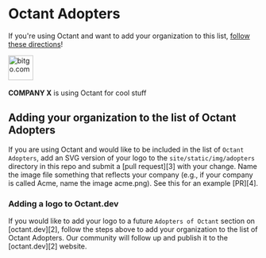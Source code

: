 # Octant Adopters

If you're using Octant and want to add your organization to this list, 
[follow these directions][1]!

<a href="https://www.bitgo.com" border="0" target="_blank"><img alt="bitgo.com" src="site/static/img/adopters/BitGo.svg" height="50"></a>&nbsp; &nbsp; &nbsp;

**COMPANY X** is using Octant for cool stuff
​
## Adding your organization to the list of Octant Adopters

If you are using Octant and would like to be included in the list of `Octant Adopters`, add an SVG version of your logo to the `site/static/img/adopters` directory in this repo and submit a [pull request][3] with your change. Name the image file something that reflects your company (e.g., if your company is called Acme, name the image acme.png). See this for an example [PR][4].

### Adding a logo to Octant.dev

If you would like to add your logo to a future `Adopters of Octant` section on [octant.dev][2], follow the steps above to add your organization to the list of Octant Adopters. Our community will follow up and publish it to the [octant.dev][2] website.

[1]: #adding-a-logo-to-veleroio
